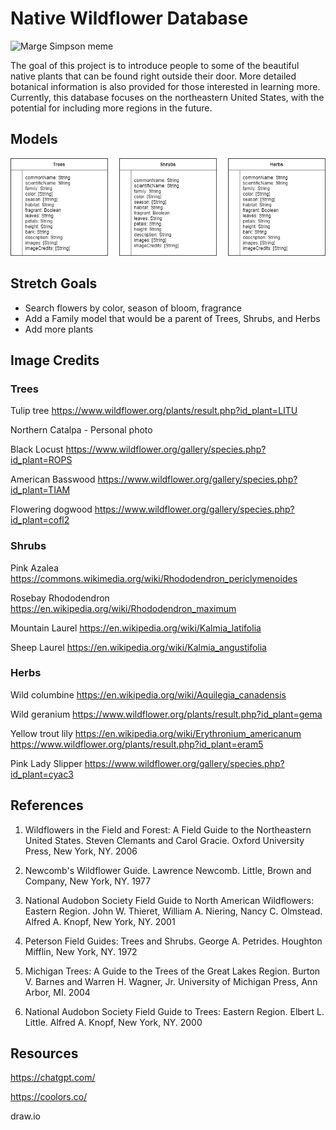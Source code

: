 # Native Wildflower Database

![Marge Simpson meme](https://i.imgur.com/BPdtooA.jpeg)

The goal of this project is to introduce people to some of the beautiful native plants that can be found right outside their door. More detailed botanical information is also provided for those interested in learning more. Currently, this database focuses on the northeastern United States, with the potential for including more regions in the future.

## Models

![Tree shrub and herb models](erd.png)

## Stretch Goals

* Search flowers by color, season of bloom, fragrance
* Add a Family model that would be a parent of Trees, Shrubs, and Herbs
* Add more plants

## Image Credits

### Trees
Tulip tree
https://www.wildflower.org/plants/result.php?id_plant=LITU

Northern Catalpa - Personal photo

Black Locust
https://www.wildflower.org/gallery/species.php?id_plant=ROPS

American Basswood
https://www.wildflower.org/gallery/species.php?id_plant=TIAM

Flowering dogwood
https://www.wildflower.org/gallery/species.php?id_plant=cofl2

### Shrubs

Pink Azalea
https://commons.wikimedia.org/wiki/Rhododendron_periclymenoides

Rosebay Rhododendron
https://en.wikipedia.org/wiki/Rhododendron_maximum

Mountain Laurel
https://en.wikipedia.org/wiki/Kalmia_latifolia

Sheep Laurel
https://en.wikipedia.org/wiki/Kalmia_angustifolia


### Herbs

Wild columbine
https://en.wikipedia.org/wiki/Aquilegia_canadensis

Wild geranium
https://www.wildflower.org/plants/result.php?id_plant=gema

Yellow trout lily
https://en.wikipedia.org/wiki/Erythronium_americanum
https://www.wildflower.org/plants/result.php?id_plant=eram5

Pink Lady Slipper
https://www.wildflower.org/gallery/species.php?id_plant=cyac3


## References

1. Wildflowers in the Field and Forest: A Field Guide to the Northeastern United States. Steven Clemants and Carol Gracie. Oxford University Press, New York, NY. 2006

2. Newcomb's Wildflower Guide. Lawrence Newcomb. Little, Brown and Company, New York, NY. 1977

3. National Audobon Society Field Guide to North American Wildflowers: Eastern Region. John W. Thieret, William A. Niering, Nancy C. Olmstead. Alfred A. Knopf, New York, NY. 2001

4. Peterson Field Guides: Trees and Shrubs. George A. Petrides. Houghton Mifflin, New York, NY. 1972

5. Michigan Trees: A Guide to the Trees of the Great Lakes Region. Burton V. Barnes and Warren H. Wagner, Jr. University of Michigan Press, Ann Arbor, MI. 2004

6. National Audobon Society Field Guide to Trees: Eastern Region. Elbert L. Little. Alfred A. Knopf, New York, NY. 2000 

## Resources

https://chatgpt.com/

https://coolors.co/

draw.io




